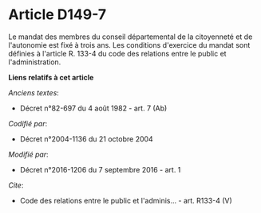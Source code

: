 # Article D149-7

Le mandat des membres du conseil départemental de la citoyenneté et de l'autonomie est fixé à trois ans. Les conditions
d'exercice du mandat sont définies à l'article R. 133-4 du code des relations entre le public et l'administration.

**Liens relatifs à cet article**

_Anciens textes_:

  - Décret n°82-697 du 4 août 1982 - art. 7 (Ab)

_Codifié par_:

  - Décret n°2004-1136 du 21 octobre 2004

_Modifié par_:

  - Décret n°2016-1206 du 7 septembre 2016 - art. 1

_Cite_:

  - Code des relations entre le public et l'adminis... - art. R133-4 (V)

